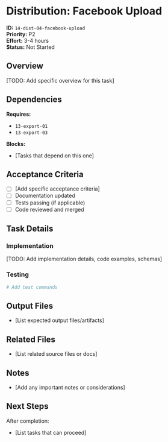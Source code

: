 # Distribution: Facebook Upload

**ID:** `14-dist-04-facebook-upload`  
**Priority:** P2  
**Effort:** 3-4 hours  
**Status:** Not Started

## Overview

[TODO: Add specific overview for this task]

## Dependencies

**Requires:**
- `13-export-01`
- `13-export-03`

**Blocks:**
- [Tasks that depend on this one]

## Acceptance Criteria

- [ ] [Add specific acceptance criteria]
- [ ] Documentation updated
- [ ] Tests passing (if applicable)
- [ ] Code reviewed and merged

## Task Details

### Implementation

[TODO: Add implementation details, code examples, schemas]

### Testing

```bash
# Add test commands
```

## Output Files

- [List expected output files/artifacts]

## Related Files

- [List related source files or docs]

## Notes

- [Add any important notes or considerations]

## Next Steps

After completion:
- [List tasks that can proceed]
